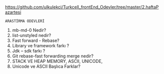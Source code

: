 https://github.com/ulkulekci/Turkcell_frontEnd_Odevler/tree/master/2.haftaPazartesi


    ARASTİRMA ODEVLERİ
 1) mb-md-0 Nedir? 
 2) list-unstyled nedir?
 3) Fast forward - Rebase?
 4) Library ve framework farkı ?
 5) Jdk – sdk farkı ?
 6) Git rebase-fast forwarding merge nedir?
 7) STACK VE HEAP MEMORY, ASCII, UNICODE, 
 8) Unicode ve ASCII Başlıca Farklar?